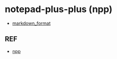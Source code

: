 # notepad-plus-plus (npp)

- [markdown_format](userDefineLang_markdown.xml)

## REF

- [npp](https://notepad-plus-plus.org/)